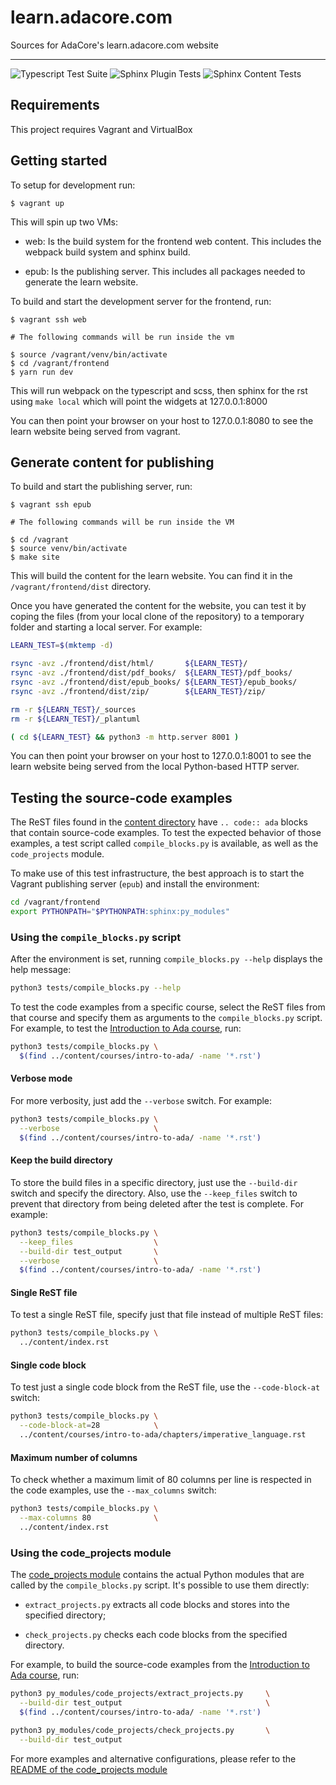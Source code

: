 # learn.adacore.com

Sources for AdaCore's learn.adacore.com website

---

![Typescript Test Suite](https://github.com/AdaCore/learn/workflows/Typescript%20Test%20Suite/badge.svg)
![Sphinx Plugin Tests](https://github.com/AdaCore/learn/workflows/Sphinx%20Plugin%20Tests/badge.svg)
![Sphinx Content Tests](https://github.com/AdaCore/learn/workflows/Sphinx%20Content%20Tests/badge.svg)

## Requirements

This project requires Vagrant and VirtualBox

## Getting started

To setup for development run:

```
$ vagrant up
```

This will spin up two VMs:

- web: Is the build system for the frontend web content. This includes the
webpack build system and sphinx build.

- epub: Is the publishing server. This includes all packages needed to
generate the learn website.

To build and start the development server for the frontend, run:

```
$ vagrant ssh web

# The following commands will be run inside the vm

$ source /vagrant/venv/bin/activate
$ cd /vagrant/frontend
$ yarn run dev
```

This will run webpack on the typescript and scss, then sphinx for the rst
using `make local` which will point the widgets at 127.0.0.1:8000

You can then point your browser on your host to 127.0.0.1:8080 to see the learn
website being served from vagrant.

## Generate content for publishing

To build and start the publishing server, run:

```
$ vagrant ssh epub

# The following commands will be run inside the VM

$ cd /vagrant
$ source venv/bin/activate
$ make site
```

This will build the content for the learn website. You can find it in the
`/vagrant/frontend/dist` directory.

Once you have generated the content for the website, you can test it by coping
the files (from your local clone of the repository) to a temporary folder and
starting a local server. For example:

```bash
LEARN_TEST=$(mktemp -d)

rsync -avz ./frontend/dist/html/       ${LEARN_TEST}/
rsync -avz ./frontend/dist/pdf_books/  ${LEARN_TEST}/pdf_books/
rsync -avz ./frontend/dist/epub_books/ ${LEARN_TEST}/epub_books/
rsync -avz ./frontend/dist/zip/        ${LEARN_TEST}/zip/

rm -r ${LEARN_TEST}/_sources
rm -r ${LEARN_TEST}/_plantuml

( cd ${LEARN_TEST} && python3 -m http.server 8001 )
```

You can then point your browser on your host to 127.0.0.1:8001 to see the learn
website being served from the local Python-based HTTP server.

## Testing the source-code examples

The ReST files found in the [content directory](content) have `.. code:: ada`
blocks that contain source-code examples. To test the expected behavior of
those examples, a test script called `compile_blocks.py` is available, as well
as the `code_projects` module.

To make use of this test infrastructure, the best approach is to start the
Vagrant publishing server (`epub`) and install the environment:

```sh
cd /vagrant/frontend
export PYTHONPATH="$PYTHONPATH:sphinx:py_modules"
```


### Using the `compile_blocks.py` script

After the environment is set, running `compile_blocks.py --help` displays the help
message:

```sh
python3 tests/compile_blocks.py --help
```

To test the code examples from a specific course, select the ReST files from
that course and specify them as arguments to the `compile_blocks.py` script.
For example, to test the
[Introduction to Ada course](content/courses/intro-to-ada), run:

```sh
python3 tests/compile_blocks.py \
  $(find ../content/courses/intro-to-ada/ -name '*.rst')
```


#### Verbose mode

For more verbosity, just add the `--verbose` switch. For example:

```sh
python3 tests/compile_blocks.py \
  --verbose                     \
  $(find ../content/courses/intro-to-ada/ -name '*.rst')
```


#### Keep the build directory

To store the build files in a specific directory, just use the `--build-dir`
switch and specify the directory. Also, use the `--keep_files` switch to
prevent that directory from being deleted after the test is complete. For
example:

```sh
python3 tests/compile_blocks.py \
  --keep_files                  \
  --build-dir test_output       \
  --verbose                     \
  $(find ../content/courses/intro-to-ada/ -name '*.rst')
```


#### Single ReST file

To test a single ReST file, specify just that file instead of multiple ReST
files:

```sh
python3 tests/compile_blocks.py \
  ../content/index.rst
```

#### Single code block

To test just a single code block from the ReST file, use the `--code-block-at`
switch:

```sh
python3 tests/compile_blocks.py \
  --code-block-at=28            \
  ../content/courses/intro-to-ada/chapters/imperative_language.rst
```


#### Maximum number of columns

To check whether a maximum limit of 80 columns per line is respected in the
code examples, use the `--max_columns` switch:

```sh
python3 tests/compile_blocks.py \
  --max-columns 80              \
  ../content/index.rst
```


### Using the code_projects module

The [code_projects module](frontend/py_modules/code_projects) contains the
actual Python modules that are called by the `compile_blocks.py` script. It's
possible to use them directly:

- `extract_projects.py` extracts all code blocks and stores into the specified
  directory;

- `check_projects.py` checks each code blocks from the specified directory.

For example, to build the source-code examples from the
[Introduction to Ada course](content/courses/intro-to-ada), run:

```sh
python3 py_modules/code_projects/extract_projects.py     \
  --build-dir test_output                                \
  $(find ../content/courses/intro-to-ada/ -name '*.rst')

python3 py_modules/code_projects/check_projects.py       \
  --build-dir test_output
```

For more examples and alternative configurations, please refer to the
[README of the code_projects module](frontend/py_modules/code_projects/README.md)
